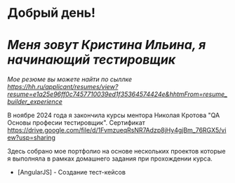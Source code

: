 # Добрый день!
# _Меня зовут Кристина Ильина, я начинающий тестировщик_
_Мое резюме вы можете найти по сыллке  https://hh.ru/applicant/resumes/view?resume=e1a25e96ff0c7457710039ed1f35364574424e&hhtmFrom=resume_builder_experience_

В ноябре 2024 года я закончила курсы ментора Николая Кротова "QA Основы професии тестировщик". Сертификат https://drive.google.com/file/d/1FvmzueqRsNR7Adzp8jHy4gjBm_76RGX5/view?usp=sharing

Здесь собрано мое портфолио на основе нескольких проектов которые я выполняла в рамках домашнего задания при прохождении курса.

- [AngularJS] - Создание тест-кейсов
